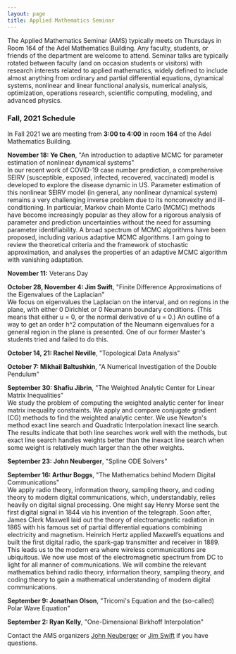 ```yaml
---
layout: page
title: Applied Mathematics Seminar
---
```


The Applied Mathematics Seminar (AMS) typically meets on Thursdays in Room 164 of the Adel Mathematics Building.  Any faculty, students, or friends of the department are welcome to attend. Seminar talks are typically rotated between faculty (and on occasion students or visitors) with research interests related to applied mathematics, widely defined to include almost anything from ordinary and partial differential equations, dynamical systems, nonlinear and linear functional analysis, numerical analysis, optimization, operations research, scientific computing, modeling, and advanced physics.

### Fall, 2021 Schedule

In Fall 2021 we are meeting from **3:00 to 4:00** in room **164** of the Adel Mathematics Building.

**November 18: Ye Chen**, "An introduction to adaptive MCMC for parameter estimation of nonlinear dynamical systems"\
In our recent work of COVID-19 case number prediction, a comprehensive SEIRV (susceptible, exposed, infected, recovered, vaccinated) model is developed to explore the disease dynamic in US. Parameter estimation of this nonlinear SEIRV model (in general, any nonlinear dynamical system) remains a very challenging inverse problem due to its nonconvexity and ill-conditioning. In particular, Markov chain Monte Carlo (MCMC) methods have become increasingly popular as they allow for a rigorous analysis of parameter and prediction uncertainties without the need for assuming parameter identifiability. A broad spectrum of MCMC algorithms have been proposed, including various adaptive MCMC algorithms.  I am going to review the theoretical criteria and the framework of stochastic approximation, and analyses the properties of an adaptive MCMC algorithm with vanishing adaptation.

**November 11:** Veterans Day

**October 28, November 4: Jim Swift**, "Finite Difference Approximations of the Eigenvalues of the Laplacian"\
We focus on eigenvalues the Laplacian on the interval, and on regions in the plane, with either 0 Dirichlet or 0 Neumann boundary conditions.
(This means that either u = 0, or the normal derivative of u = 0.) An outline of a way to get an order h^2 computation of the Neumann eigenvalues 
for a general region in the plane is presented.
One of our former Master's students tried and failed to do this.

**October 14, 21: Rachel Neville**, "Topological Data Analysis"

**October 7: Mikhail Baltushkin**, "A Numerical Investigation of the Double Pendulum"

**September 30: Shafiu Jibrin**, "The Weighted Analytic Center for Linear Matrix Inequalities"\
We study the problem of computing the weighted analytic center for linear matrix inequality constraints. We apply and compare conjugate gradient (CG) methods to find the weighted analytic center.  We use Newton's method exact line search and Quadratic Interpolation inexact line search.  The results indicate that both line searches work well with the methods, but exact line search handles weights better than the inexact line search when some weight is relatively much larger than the other weights. 

**September 23: John Neuberger**, "Spline ODE Solvers"

**September 16: Arthur Boggs**, "The Mathematics behind Modern Digital Communications"\
We apply radio theory, information theory, sampling theory, and coding theory to modern digital
communications, which, understandably, relies heavily on digital signal processing. One might say Henry
Morse sent the first digital signal in 1844 via his invention of the telegraph. Soon after, James Clerk
Maxwell laid out the theory of electromagnetic radiation in 1865 with his famous set of partial
differential equations combining electricity and magnetism. Heinrich Hertz applied Maxwell’s equations
and built the first digital radio, the spark-gap transmitter and receiver in 1889. This leads us to the
modern era where wireless communications are ubiquitous. We now use most of the electromagnetic
spectrum from DC to light for all manner of communications. We will combine the relevant mathematics
behind radio theory, information theory, sampling theory, and coding theory to gain a mathematical
understanding of modern digital communications.

**September 9: Jonathan Olson**, "Tricomi's Equation and the (so-called) Polar Wave Equation"

**September 2: Ryan Kelly**, "One-Dimensional Birkhoff Interpolation"

Contact the AMS organizers [John Neuberger](mailto:John.Neuberger@nau.edu) or [Jim Swift](mailto:Jim.Swfit@nau.edu) if you have questions.
